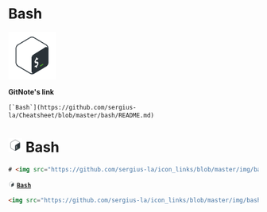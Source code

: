 # Bash

<img src="https://github.com/sergius-la/icon_links/blob/master/img/bash.png" width="96" height="96">

__GitNote's link__
```hhtml
[`Bash`](https://github.com/sergius-la/Cheatsheet/blob/master/bash/README.md)
```

# <img src="https://github.com/sergius-la/icon_links/blob/master/img/bash.png" width="28" height="28"> Bash

```html
# <img src="https://github.com/sergius-la/icon_links/blob/master/img/bash.png" width="28" height="28"> Bash
``` 

<img src="https://github.com/sergius-la/icon_links/blob/master/img/bash.png" width="13" height="13"> [__`Bash`__]()

```html
<img src="https://github.com/sergius-la/icon_links/blob/master/img/bash.png" width="13" height="13"> [__`Bash`__]()
```